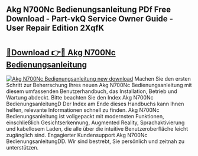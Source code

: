## Akg N700Nc Bedienungsanleitung PDf Free Download - Part-vkQ Service Owner Guide - User Repair Edition 2XqfK

# <h2><a href="http://df5uh9.blite.top/?on=Akg+N700Nc+Bedienungsanleitung">🔗Download 👉🔴 Akg N700Nc Bedienungsanleitung</a></h2>

[![Akg N700Nc Bedienungsanleitung new download](https://i.imgur.com/lujVjoI.png)](http://df5uh9.blite.top/?on=Akg+N700Nc+Bedienungsanleitung)
Machen Sie den ersten Schritt zur Beherrschung Ihres neuen Akg N700Nc Bedienungsanleitung mit diesem umfassenden Benutzerhandbuch, das Installation, Betrieb und Wartung abdeckt. Bitte beachten Sie den Index Akg N700Nc BedienungsanleitungD Der Index am Ende dieses Handbuchs kann Ihnen helfen, relevante Informationen schnell zu finden. Akg N700Nc Bedienungsanleitung ist vollgepackt mit modernsten Funktionen, einschließlich Gesichtserkennung, Augmented Reality, Sprachaktivierung und kabellosem Laden, die alle über die intuitive Benutzeroberfläche leicht zugänglich sind. Engagierter Kundensupport Akg N700Nc BedienungsanleitungDD. Wir sind bestrebt, Sie persönlich und zeitnah zu unterstützen.
